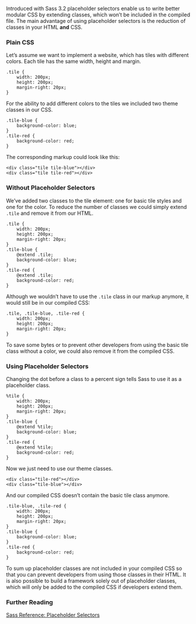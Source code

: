 
Introduced with Sass 3.2 placeholder selectors enable us to write better modular <abbr>CSS</abbr> by extending classes, which won’t be included in the compiled file. The main advantage of using placeholder selectors is the reduction of classes in your <abbr>HTML</abbr> __and__ <abbr>CSS</abbr>.

### Plain CSS

Let’s assume we want to implement a website, which has tiles with different colors. Each tile has the same width, height and margin.

<pre class="language-scss"><code>.tile {
	width: 200px;
	height: 200px;
	margin-right: 20px;
}</code></pre>

For the ability to add different colors to the tiles we included two theme classes in our <abbr>CSS</abbr>.

<pre class="language-scss"><code>.tile-blue {
	background-color: blue;
}
.tile-red {
	background-color: red;
}</code></pre>

The corresponding markup could look like this:

<pre class="language-markup"><code>&lt;div class=&quot;tile tile-blue&quot;&gt;&lt;/div&gt;
&lt;div class=&quot;tile tile-red&quot;&gt;&lt;/div&gt;</code></pre>

### Without Placeholder Selectors

We’ve added two classes to the tile element: one for basic tile styles and one for the color. To reduce the number of classes we could simply extend `.tile` and remove it from our <abbr>HTML</abbr>.

<pre class="language-scss"><code>.tile {
	width: 200px;
	height: 200px;
	margin-right: 20px;
}
.tile-blue {
	@extend .tile;
	background-color: blue;
}
.tile-red {
	@extend .tile;
	background-color: red;
}</code></pre>

Although we wouldn’t have to use the `.tile` class in our markup anymore, it would still be in our compiled <abbr>CSS</abbr>:

<pre class="language-scss"><code>.tile, .tile-blue, .tile-red {
	width: 200px;
	height: 200px;
	margin-right: 20px;
}</code></pre>

To save some bytes or to prevent other developers from using the basic tile class without a color, we could also remove it from the compiled <abbr>CSS</abbr>.

### Using Placeholder Selectors

Changing the dot before a class to a percent sign tells Sass to use it as a placeholder class.

<pre class="language-scss"><code>%tile {
	width: 200px;
	height: 200px;
	margin-right: 20px;
}
.tile-blue {
	@extend %tile;
	background-color: blue;
}
.tile-red {
	@extend %tile;
	background-color: red;
}</code></pre>

Now we just need to use our theme classes.

<pre class="language-markup"><code>&lt;div class=&quot;tile-red&quot;&gt;&lt;/div&gt;
&lt;div class=&quot;tile-blue&quot;&gt;&lt;/div&gt;</code></pre>

And our compiled <abbr>CSS</abbr> doesn’t contain the basic tile class anymore.

<pre class="language-scss"><code>.tile-blue, .tile-red {
	width: 200px;
	height: 200px;
	margin-right: 20px;
}
.tile-blue {
	background-color: blue;
}
.tile-red {
	background-color: red;
}</code></pre>

To sum up placeholder classes are not included in your compiled <abbr>CSS</abbr> so that you can prevent developers from using those classes in their <abbr>HTML</abbr>. It is also possible to build a framework solely out of placeholder classes, which will only be added to the compiled <abbr>CSS</abbr> if developers extend them.

### Further Reading

[Sass Reference: Placeholder Selectors](http://sass-lang.com/docs/yardoc/file.SASS_REFERENCE.html#placeholder_selectors_)

